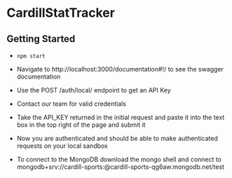 # CardillStatTracker

## Getting Started
- `npm start`
- Navigate to http://localhost:3000/documentation#!/ to see the swagger documentation
- Use the POST /auth/local/ endpoint to get an API Key
- Contact our team for valid credentials
- Take the API_KEY returned in the initial request and paste it into the text box in the top right of the page and submit it
- Now you are authenticated and should be able to make authenticated requests on your local sandbox

- To connect to the MongoDB download the mongo shell and connect to mongodb+srv://cardill-sports:<password>@cardill-sports-qg6aw.mongodb.net/test
